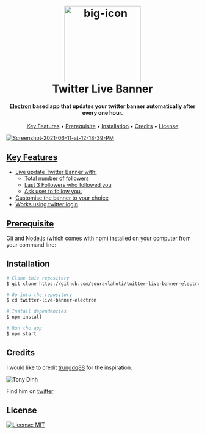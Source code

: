 
<h1 align="center">
  <br>
  <a href="#"><img src="https://i.ibb.co/gWNHrCD/big-icon.png" alt="big-icon" border="0" width=200px/></a>
  <br>
  Twitter Live Banner
  <br>
</h1>
<h4 align="center"><a href="http://electron.atom.io" target="_blank">Electron</a> based app that updates your twitter banner automatically after every one hour.</h4>
<p align="center">
  <a href="#key-features">Key Features</a> •
  <a href="#prerequisite">Prerequisite</a> •
  <a href="#installation">Installation</a> •
  <a href="#credits">Credits</a> •
  <a href="#license">License</a>
</p>

<a href="https://ibb.co/VVjgwm0"><img src="https://user-images.githubusercontent.com/4952640/121643609-a3230180-caaf-11eb-8252-38f96c9b14f0.png" alt="Screenshot-2021-06-11-at-12-18-39-PM" border="0"></img>

## Key Features



* Live update Twitter Banner with: 
  - Total number of followers
  - Last 3 Followers who followed you
  - Ask user to  follow you.
* Customise the banner to your choice
* Works using twitter login

## Prerequisite

[Git](https://git-scm.com) and [Node.js](https://nodejs.org/en/download/) (which comes with [npm](http://npmjs.com)) installed on your computer from your command line:

## Installation

```bash
# Clone this repository
$ git clone https://github.com/souravlahoti/twitter-live-banner-electron.git

# Go into the repository
$ cd twitter-live-banner-electron

# Install dependencies
$ npm install

# Run the app
$ npm start
```

## Credits

I would like to credit [trungdq88](https://github.com/trungdq88) for the inspiration. 

![Tony Dinh](https://avatars.githubusercontent.com/u/4214509?size=50) 

Find him on [twitter](https://twitter.com/tdinh_me)

## License
[![License: MIT](https://img.shields.io/badge/License-MIT-yellow.svg)](https://opensource.org/licenses/MIT)

